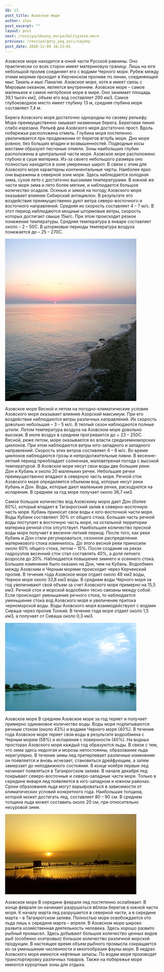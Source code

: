 ```yaml
---
ID: 13
post_title: Азовское море
author: alex
post_excerpt: ""
layout: post
next: /rossiya/okeany_morya/baltiyskoe-more
previous: /rossiya/gory_yug_azii/sayany
post_date: 2010-11-04 16:13:01
---
```


   Азовское море находится в юной части Русской равнины. Оно практически со всех сторон имеет материковую границу. Лишь на юге небольшой пролив соединяет его с водами Черного моря. Рубеж между этими морями проходит в Керченском проливе по линии, соединяющей мыс Такиль и мыс Панагия. Азовское море, хотя и имеет связь с Мировым океаном, является внутренним. Азовское море – самое маленькое и самое неглубокое море в мире. Оно занимает площадь 39,1 тысяч км2, объем его вод составляет 290 км3. Самое глубоководное место имеет глубину 13 м, средняя глубина моря составляет 7,4 м.
  
Берега Азовского моря достаточно однородны по своему рельефу. Море преимущественно омывает низменные берега. Береговая линия слабо изрезана. Рельеф дна Азовского моря достаточно прост. Вдоль побережья расположена отмель. Глубина моря постепенно увеличивается при продвижении от берегов вглубь моря. Дно моря ровное, без больших впадин и возвышенностей. Подводные косы местами образуют песчаные отмели. Зоны наибольших глубин расположены в центральной части моря.
Азовское море расположено глубоко в суше материка. Из-за своего небольшого размера оно полностью находится в зоне умеренных широт. В связи с этим для Азовского моря характерны континентальные черты. Наиболее ярко они выражены в северной зоне моря. Здесь наблюдается холодная зима, сухое лето с достаточно высокими температурами. В южной же части моря зима и лето более мягкие, и наблюдается большое количество осадков.
Осенью и зимой на погоду Азовского моря оказывает влияние Сибирский антициклон. В результате его воздействия преимущественно дуют ветра северо-восточного и восточного направлений. Средняя их скорость составляет 4 – 7 м/с. В этот период наблюдаются мощные штормовые ветры, скорость которых достигает свыше 15м/с. При этом происходит резкое понижение температуры. Средняя температура в январе составляет около – 2 – 50С. В штормовые периоды температура воздуха понижается до – 25 – 270С.


![](/img/text/vodn_resursi/morya/uzhnie_morya/azovskoe/2.jpg)

Азовское море 
Весной и летом на погодно-климатические условия Азовского моря оказывает влияние Азорский максимум. При его воздействии наблюдаются ветры различных направлений. Их скорость довольно небольшая – 3 – 5 м/с. В теплый сезон наблюдаются полные штили. Летом температура воздуха на Азовском море довольно высокая. В июле воздух в среднем прогревается до + 23 – 250С. Весной, реже летом, море оказывается во власти средиземноморских циклонов. При этом наблюдаются ветры юго-западного и западного направлений. Скорость этих ветров составляет 4 – 6 м/с. Во время циклонов наблюдаются грозы и непродолжительные ливни. В весенне-летний период преобладает солнечная, маловетреная погода с высокой температурой.
В Азовское море несут свои воды две большие реки: Дон и Кубань и около 20 маленьких речек. Небольшие речки преимущественно впадают в северную часть моря. Речной сток Азовского моря определяется объемом вод, которые несут реки Кубань и Дон. Воды, которые дают маленькие речки, расходуются на испарение. В среднем за год море получает около 36,7 км3.  
  
Самое большое количество вод Азовскому морю дает Дон (более 60%), который впадает в Таганрогский залив в северно-восточную часть моря. Кубань приносит свои воды к юго-восточной части моря. Воды Кубани составляют 30% от общего стока. Большая часть речной воды поступает в восточную часть моря, на остальной территории материка речной сток отсутствует. Наибольшее количество пресной воды море получает в весенне-летний период. После того, как реки Кубань и Дон стали регулироваться, сезонное распределение материкового стока изменилось. До этого весной реки приносили около 60% общего стока, летом – 15%. После создания на реках гидроузлов весенний сток стал составлять 40%, а доля летнего возросла до 20%. Наблюдается повышение зимнего и осеннего стока. Большее изменение было оказано на Дон, чем на Кубань. 
Водообмен между Азовским и Черным морями происходит через Керченский пролив. В течение года Азовское море отдает около 49 км2 воды, Черное море около 33,8 км3 воды. В среднем воды Черного моря за год увеличивают свой объем за счет Азовского моря примерно на 15,5 км3. Речной сток и морской водообмен тесно связаны между собой. Если происходит уменьшение речного стока, то наблюдается уменьшение стока вод Азовского моря и увеличение притока черноморской воды. Воды Азовского моря взаимодействуют с водами Сиваша через пролив Тонкий. В течение года море отдает около 1,5 км3, а получает от Сиваша около 0,3 км3. 


![](/img/text/vodn_resursi/morya/uzhnie_morya/azovskoe/3.jpg)

Азовское море 
В среднем Азовское море за год теряет и получает примерно одинаковое количество воды. Воды моря подпитываются речным стоком (около 43%) и водами Черного моря (40%). В течение года Азовское море теряет свои воды в результате водообмена с Черным морем (58%) и испарения с поверхности (40%). 
На водных просторах Азовского моря каждый год образуются льды. В связи с тем, что зима здесь недолгая и морозы непостоянны, образование льда нерегулярно. В течение зимы лед претерпевает различные изменения: он появляется и вновь исчезает, становиться дрейфующим, а затем замерзает до неподвижного состояния. В конце ноября первые лед начинает появляться в Таганрогском заливе. В начале декабря лед покрывает северо-восточные и северо-западные части моря. Только в середине января лед появляется в юго-западном и южном районах. Сроки образования льда могут варьироваться в зависимости от климатических условий конкретного года. Наибольшая толщина, которой может достигать лед, составляет 80 – 90 см. В среднем толщина льда может составить около 20 см, при относительно несуровой зиме. 


![](/img/text/vodn_resursi/morya/uzhnie_morya/azovskoe/4.jpg)

Азовское море 
В середине февраля лед постепенно ослабевает. В конце февраля он начинает разрушаться вблизи берегов в южной части моря. К началу марта лед разрушается в северной части, а в середине марта – в Таганрогском заливе. Полностью море освобождается ото льда лишь к середине марта – апреля. 
В Азовском море широко развита хозяйственная деятельность человека. Здесь хорошо развито рыбный промысел. Здесь добывают большое количество ценных видов рыб (особенно осетровых) большое количество различной морской продукции. В настоящее время объем рыбного промысла сокращается из-за уменьшения численности и многообразия фауны моря. В недрах Азовского моря имеются нефтяные запасы. По водам моря производят транспортировку различных товаров. Также на побережье моря имеются курортные зоны для отдыха.